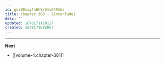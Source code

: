 ```yaml
---
id: gwi00oagfa6h8r51v649hhs
title: Chapter 300 - (Interlude)
desc: ''
updated: 1678171120127
created: 1678171082067
---
```




____

**Next**
* [[volume-4.chapter-301]]